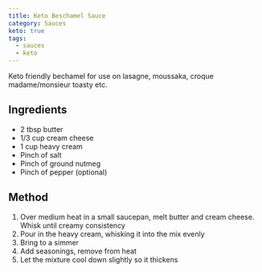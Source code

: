 ```yaml
---
title: Keto Beschamel Sauce
category: Sauces
keto: true
tags:
  - sauces
  - keto
---
```


Keto friendly bechamel for use on lasagne, moussaka, croque madame/monsieur
toasty etc.

## Ingredients

- 2 tbsp butter
- 1/3 cup cream cheese
- 1 cup heavy cream
- Pinch of salt
- Pinch of ground nutmeg
- Pinch of pepper (optional)

## Method

1. Over medium heat in a small saucepan, melt butter and cream cheese. Whisk
   until creamy consistency
2. Pour in the heavy cream, whisking it into the mix evenly
3. Bring to a simmer
4. Add seasonings, remove from heat
5. Let the mixture cool down slightly so it thickens
